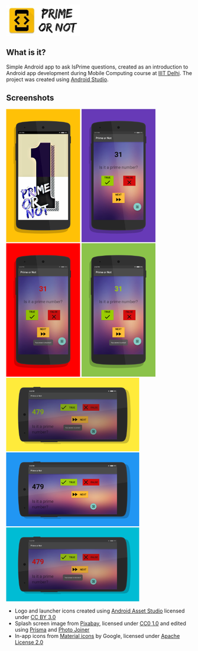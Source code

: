 <img src="https://github.com/divayprakash/isprime/blob/master/logo.png" length="476" width="200">  

## What is it?

Simple Android app to ask IsPrime questions, created as an introduction to Android app development during Mobile Computing course at [IIIT Delhi](http://iiitd.ac.in/). The project was created using [Android Studio](https://developer.android.com/studio/index.html).

## Screenshots

<img src="https://github.com/divayprakash/isprime/blob/master/screenshots/splashFramed.png" width="200" length="360">
<img src="https://github.com/divayprakash/isprime/blob/master/screenshots/portraitQuestionFramed.png" width="200" length="360">
<img src="https://github.com/divayprakash/isprime/blob/master/screenshots/portraitIncorrectFramed.png" width="200" length="360">
<img src="https://github.com/divayprakash/isprime/blob/master/screenshots/portraitCorrectFramed.png" width="200" length="360">

<img src="https://github.com/divayprakash/isprime/blob/master/screenshots/landscapeCorrectFramed.png" width="360" length="200">
<img src="https://github.com/divayprakash/isprime/blob/master/screenshots/landscapeQuestionFramed.png" width="360" length="200">

<img src="https://github.com/divayprakash/isprime/blob/master/screenshots/landscapeIncorrectFramed.png" width="360" length="200">

* Logo and launcher icons created using [Android Asset Studio](https://romannurik.github.io/AndroidAssetStudio/icons-launcher.html) licensed under [CC BY 3.0](https://creativecommons.org/licenses/by/3.0/)
* Splash screen image from [Pixabay](https://pixabay.com/en/numbers-one-1-drop-shadow-1487222/), licensed under [CC0 1.0](https://creativecommons.org/publicdomain/zero/1.0/deed.en) and edited using [Prisma](http://prisma-ai.com/) and [Photo Joiner](http://www.photojoiner.net/collage-maker/editor)
* In-app icons from [Material icons](https://design.google.com/icons/) by Google, licensed under [Apache License 2.0](http://www.apache.org/licenses/LICENSE-2.0)
